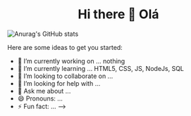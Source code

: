 <h1 align="center"> Hi there 👋 Olá </h1>

![Anurag's GitHub stats](https://github-readme-stats.vercel.app/api?username=DanielNasc&show_icons=true&theme=dracula)



Here are some ideas to get you started:

- 🔭 I’m currently working on ... nothing
- 🌱 I’m currently learning ... HTML5, CSS, JS, NodeJs, SQL
- 👯 I’m looking to collaborate on ...
- 🤔 I’m looking for help with ...
- 💬 Ask me about ...
- 😄 Pronouns: ... 
- ⚡ Fun fact: ...
-->

